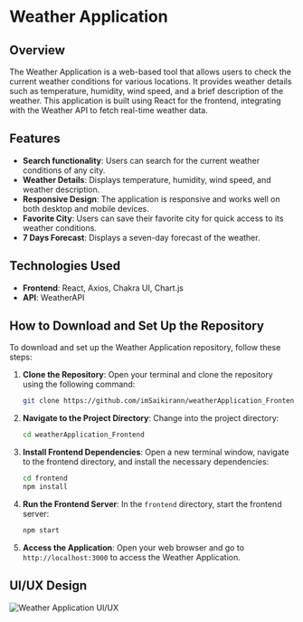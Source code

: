 # Weather Application

## Overview

The Weather Application is a web-based tool that allows users to check the current weather conditions for various locations. It provides weather details such as temperature, humidity, wind speed, and a brief description of the weather. This application is built using React for the frontend, integrating with the Weather API to fetch real-time weather data.

## Features

- **Search functionality**: Users can search for the current weather conditions of any city.
- **Weather Details**: Displays temperature, humidity, wind speed, and weather description.
- **Responsive Design**: The application is responsive and works well on both desktop and mobile devices.
- **Favorite City**: Users can save their favorite city for quick access to its weather conditions.
- **7 Days Forecast**: Displays a seven-day forecast of the weather.

## Technologies Used

- **Frontend**: React, Axios, Chakra UI, Chart.js
- **API**: WeatherAPI

## How to Download and Set Up the Repository

To download and set up the Weather Application repository, follow these steps:

1. **Clone the Repository**:
    Open your terminal and clone the repository using the following command:
    ```bash
    git clone https://github.com/imSaikirann/weatherApplication_Frontend
    ```

2. **Navigate to the Project Directory**:
    Change into the project directory:
    ```bash
    cd weatherApplication_Frontend
    ```

3. **Install Frontend Dependencies**:
    Open a new terminal window, navigate to the frontend directory, and install the necessary dependencies:
    ```bash
    cd frontend
    npm install
    ```

4. **Run the Frontend Server**:
    In the `frontend` directory, start the frontend server:
    ```bash
    npm start
    ```

5. **Access the Application**:
    Open your web browser and go to `http://localhost:3000` to access the Weather Application.

## UI/UX Design

![Weather Application UI/UX](uiux.png)

